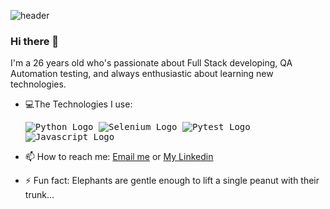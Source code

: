 

![header](https://i.postimg.cc/C1J2B9Vh/My-Post.png)

### Hi there 👋

I'm a 26 years old who's passionate about Full Stack developing, QA Automation testing, and always enthusiastic about learning new technologies.


- :computer:The Technologies I use:

  <kbd>
    <img src = "https://upload.wikimedia.org/wikipedia/commons/thumb/c/c3/Python-logo-notext.svg/172px-Python-logo-notext.svg.png" alt="Python Logo" hight="50">
  </kbd>
  <kbd>
    <img src = "https://static-00.iconduck.com/assets.00/selenium-icon-2048x1986-3fr2ikf8.png" alt="Selenium Logo" hight="50">
  </kbd>

  <kbd>
    <img src = "https://upload.wikimedia.org/wikipedia/commons/thumb/b/ba/Pytest_logo.svg/2048px-Pytest_logo.svg.png" alt="Pytest Logo" hight="50">
  </kbd>

  <kbd>
    <img src = "https://static.vecteezy.com/system/resources/previews/027/127/463/non_2x/javascript-logo-javascript-icon-transparent-free-png.png" alt="Javascript Logo" hight="50">
  </kbd>

  <kbd>
    <img src = "" alt="" hight="50">
  </kbd>

  <kbd>
    <img src = "" alt="" hight="50">
  </kbd>

  <kbd>
    <img src = "" alt="" hight="50">
  </kbd>

  <kbd>
    <img src = "" alt="" hight="50">
  </kbd>

  <kbd>
    <img src = "" alt="" hight="50">
  </kbd>



- 📫 How to reach me: [Email me](drorya2324@gmail.com) or [My Linkedin](https://www.linkedin.com/in/dror-yair-b4b4361b3/)
- ⚡ Fun fact: Elephants are gentle enough to lift a single peanut with their trunk...

